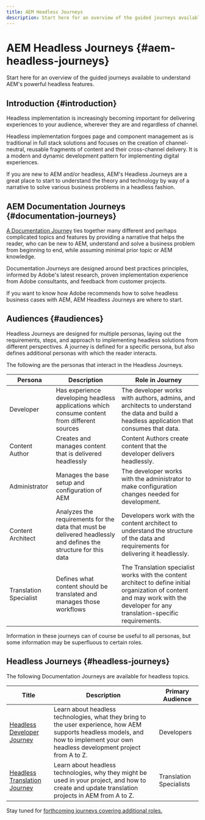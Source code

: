 ```yaml
---
title: AEM Headless Journeys
description: Start here for an overview of the guided journeys available to understand AEM's powerful headless features.
---
```

# AEM Headless Journeys {#aem-headless-journeys}

Start here for an overview of the guided journeys available to understand AEM's powerful headless features.

## Introduction {#introduction}

Headless implementation is increasingly becoming important for delivering experiences to your audience, wherever they are and regardless of channel.

Headless implementation forgoes page and component management as is traditional in full stack solutions and focuses on the creation of channel-neutral, reusable fragments of content and their cross-channel delivery. It is a modern and dynamic development pattern for implementing digital experiences.

If you are new to AEM and/or headless, AEM's Headless Journeys are a great place to start to understand the theory and technology by way of a narrative to solve various business problems in a headless fashion.

## AEM Documentation Journeys {#documentation-journeys}

[A Documentation Journey](/help/journey-documentation/home.md) ties together many different and perhaps complicated topics and features by providing a narrative that helps the reader, who can be new to AEM, understand and solve a business problem from beginning to end, while assuming minimal prior topic or AEM knowledge.

Documentation Journeys are designed around best practices principles, informed by Adobe's latest research, proven implementation experience from Adobe consultants, and feedback from customer projects.

If you want to know how Adobe recommends how to solve headless business cases with AEM, AEM Headless Journeys are where to start.

## Audiences {#audiences}

Headless Journeys are designed for multiple personas, laying out the requirements, steps, and approach to implementing headless solutions from different perspectives. A journey is defined for a specific persona, but also defines additional personas with which the reader interacts.

The following are the personas that interact in the Headless Journeys.

|Persona|Description|Role in Journey|
|---|---|---|
|Developer|Has experience developing headless applications which consume content from different sources|The developer works with authors, admins, and architects to understand the data and build a headless application that consumes that data.|
|Content Author|Creates and manages content that is delivered headlessly|Content Authors create content that the developer delivers headlessly.|
|Administrator|Manages the base setup and configuration of AEM|The developer works with the administrator to make configuration changes needed for development.|
|Content Architect|Analyzes the requirements for the data that must be delivered headlessly and defines the structure for this data|Developers work with the content architect to understand the structure of the data and requirements for delivering it headlessly.|
|Translation Specialist|Defines what content should be translated and manages those workflows|The Translation specialist works with the content architect to define initial organization of content and may work with the developer for any translation-specific requirements.|

Information in these journeys can of course be useful to all personas, but some information may be superfluous to certain roles.

## Headless Journeys {#headless-journeys}

The following Documentation Journeys are available for headless topics.

|Title|Description|Primary Audience|
|---|---|---|
|[Headless Developer Journey](/help/journey-headless/developer/overview.md)|Learn about headless technologies, what they bring to the user experience, how AEM supports headless models, and how to implement your own headless development project from A to Z.|Developers|
|[Headless Translation Journey](/help/journey-headless/translation/overview.md)|Learn about headless technologies, why they might be used in your project, and how to create and update translation projects in AEM from A to Z.|Translation Specialists|

Stay tuned for [forthcoming journeys covering additional roles.](/help/journey-documentation/home.md#journeys)
